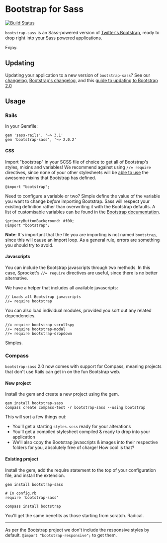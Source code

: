 # Bootstrap for Sass

[![Build Status](https://secure.travis-ci.org/thomas-mcdonald/bootstrap-sass.png?branch=master)](http://travis-ci.org/thomas-mcdonald/bootstrap-sass)

`bootstrap-sass` is an Sass-powered version of [Twitter's Bootstrap](http://github.com/twitter/bootstrap), ready to drop right into your Sass powered applications.

Enjoy.

## Updating
Updating your application to a new version of `bootstrap-sass`? See our [changelog](https://github.com/thomas-mcdonald/bootstrap-sass/blob/master/CHANGELOG.md), [Bootstrap's changelog](https://github.com/twitter/bootstrap/wiki/Changelog), and this [guide to updating to Bootstrap 2.0](http://twitter.github.com/bootstrap/upgrading.html)

## Usage

### Rails

In your Gemfile:

    gem 'sass-rails', '~> 3.1'
    gem 'bootstrap-sass', '~> 2.0.2'

#### CSS

Import "bootstrap" in your SCSS file of choice to get all of Bootstrap's styles, mixins and variables! We recommend against using `//= require` directives, since none of your other stylesheets will be [able to use](https://github.com/thomas-mcdonald/bootstrap-sass/issues/79#issuecomment-4428595) the awesome mixins that Bootstrap has defined.

    @import "bootstrap";

Need to configure a variable or two? Simple define the value of the variable you want to change *before* importing Bootstrap. Sass will respect your existing definition rather than overwriting it with the Bootstrap defaults. A list of customisable variables can be found in the [Bootstrap documentation](http://twitter.github.com/bootstrap/less.html#variables).

    $primaryButtonBackground: #f00;
    @import "bootstrap";

**Note**: It's important that the file you are importing is not named `bootstrap`, since this will cause an import loop. As a general rule, errors are something you should try to avoid.

#### Javascripts

You can include the Bootstrap javascripts through two methods. In this case, Sprocket's `//= require` directives are useful, since there is no better alternative.

We have a helper that includes all available javascripts:

    // Loads all Bootstrap javascripts
    //= require bootstrap

You can also load individual modules, provided you sort out any related dependencies.

    //= require bootstrap-scrollspy
    //= require bootstrap-modal
    //= require bootstrap-dropdown

Simples.

### Compass

`bootstrap-sass` 2.0 now comes with support for Compass, meaning projects that don't use Rails can get in on the fun Bootstrap web.

#### New project

Install the gem and create a new project using the gem.

    gem install bootstrap-sass
    compass create compass-test -r bootstrap-sass --using bootstrap

This will sort a few things out:

* You'll get a starting `styles.scss` ready for your alterations
* You'll get a compiled stylesheet compiled & ready to drop into your application
* We'll also copy the Bootstrap javascripts & images into their respective folders for you, absolutely free of charge! How cool is that?

#### Existing project

Install the gem, add the require statement to the top of your configuration file, and install the extension.

    gem install bootstrap-sass

    # In config.rb
    require 'bootstrap-sass'

    compass install bootstrap

You'll get the same benefits as those starting from scratch. Radical.

----

As per the Bootstrap project we don't include the responsive styles by default. `@import "bootstrap-responsive";` to get them.
